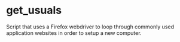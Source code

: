 # get_usuals
Script that uses a Firefox webdriver to loop through commonly used application websites in order to setup a new computer.

